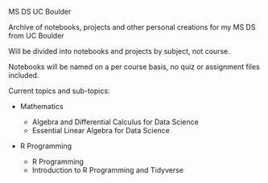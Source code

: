 MS DS UC Boulder

Archive of notebooks, projects and other personal creations for my MS DS from UC Boulder

Will be divided into notebooks and projects by subject, not course.

Notebooks will be named on a per course basis, no quiz or assignment files included.

Current topics and sub-topics:
- Mathematics
  * Algebra and Differential Calculus for Data Science
  * Essential Linear Algebra for Data Science
  
- R Programming
  * R Programming
  * Introduction to R Programming and Tidyverse
